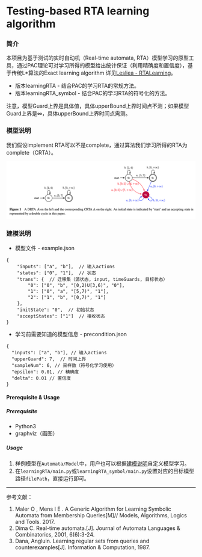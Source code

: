 # Testing-based RTA learning algorithm

### 简介

本项目为基于测试的实时自动机（Real-time automata, RTA）模型学习的原型工具，通过PAC理论可对学习所得的模型给出统计保证（利用精确度和置信度），基于传统L*算法的Exact learning algorithm 详见[Lesliea - RTALearning](https://github.com/Leslieaj/RTALearning)。

- 版本learningRTA - 结合PAC的学习RTA的常规方法。
- 版本learningRTA_symbol -  结合PAC的学习RTA的符号化的方法。

注意，模型Guard上界是具体值，具体upperBound上界时间点不测；如果模型Guard上界是∞，具体upperBound上界时间点需测。

### 模型说明

我们假设implement RTA可以不是complete，通过算法我们学习所得的RTA为complete（CRTA）。

<img src="img/pic.png">

### 建模说明

- 模型文件 - example.json

```
{
	"inputs": ["a", "b"],  // 输入actions
	"states": ["0", "1"],  // 状态
	"trans": {  // 迁移集（源状态, input, timeGuards, 目标状态）
		"0": ["0", "b", "[0,2)U[3,6)", "0"],
		"1": ["0", "a", "[5,7)", "1"],
		"2": ["1", "b", "[0,7)", "1"]
	},
	"initState": "0",  // 初始状态
	"acceptStates": ["1"]  // 接收状态
}
```

- 学习前需要知道的模型信息 - precondition.json

```
{
  "inputs": ["a", "b"], // 输入actions
  "upperGuard": 7,  // 时间上界
  "sampleNum": 6, // 采样数（符号化学习使用）
  "epsilon": 0.01, // 精确度
  "delta": 0.01 // 置信度
}
```

#### Prerequisite & Usage

##### Prerequisite

- Python3
- graphviz（画图）

##### Usage

1. 样例模型在`Automata/Model`中，用户也可以根据[建模说明](#建模说明)自定义模型学习。
2. 在`learningRTA/main.py`或`learningRTA_symbol/main.py`设置对应的目标模型路径`filePath`，直接运行即可。

------

参考文献：

1. Maler O , Mens I E . A Generic Algorithm for Learning Symbolic Automata from Membership Queries[M]// Models, Algorithms, Logics and Tools. 2017.
2. Dima C. Real-time automata.[J]. Journal of Automata Languages & Combinatorics, 2001, 6(6):3-24.
3. Dana, Angluin. Learning regular sets from queries and counterexamples[J]. Information & Computation, 1987.
